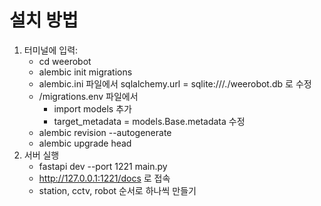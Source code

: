 # 설치 방법
1. 터미널에 입력: 
    - cd weerobot
    - alembic init migrations
    - alembic.ini 파일에서 sqlalchemy.url = sqlite:///./weerobot.db 로 수정
    - /migrations.env 파일에서 
        - import models 추가
        - target_metadata = models.Base.metadata 수정
    - alembic revision --autogenerate
    - alembic upgrade head
2. 서버 실행
    - fastapi dev --port 1221 main.py
    - http://127.0.0.1:1221/docs 로 접속
    - station, cctv, robot 순서로 하나씩 만들기